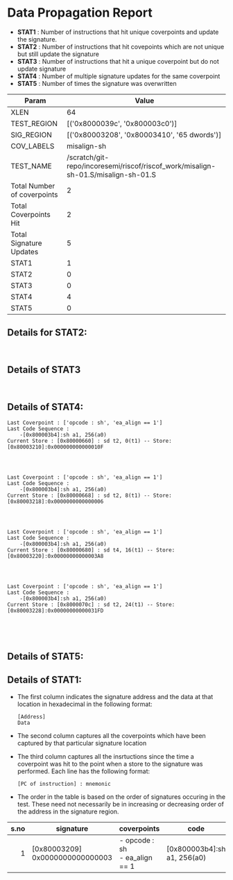 
# Data Propagation Report

- **STAT1** : Number of instructions that hit unique coverpoints and update the signature.
- **STAT2** : Number of instructions that hit covepoints which are not unique but still update the signature
- **STAT3** : Number of instructions that hit a unique coverpoint but do not update signature
- **STAT4** : Number of multiple signature updates for the same coverpoint
- **STAT5** : Number of times the signature was overwritten

| Param                     | Value    |
|---------------------------|----------|
| XLEN                      | 64      |
| TEST_REGION               | [('0x8000039c', '0x800003c0')]      |
| SIG_REGION                | [('0x80003208', '0x80003410', '65 dwords')]      |
| COV_LABELS                | misalign-sh      |
| TEST_NAME                 | /scratch/git-repo/incoresemi/riscof/riscof_work/misalign-sh-01.S/misalign-sh-01.S    |
| Total Number of coverpoints| 2     |
| Total Coverpoints Hit     | 2      |
| Total Signature Updates   | 5      |
| STAT1                     | 1      |
| STAT2                     | 0      |
| STAT3                     | 0     |
| STAT4                     | 4     |
| STAT5                     | 0     |

## Details for STAT2:

```


```

## Details of STAT3

```


```

## Details of STAT4:

```
Last Coverpoint : ['opcode : sh', 'ea_align == 1']
Last Code Sequence : 
	-[0x800003b4]:sh a1, 256(a0)
Current Store : [0x80000660] : sd t2, 0(t1) -- Store: [0x80003210]:0x000000000000010F




Last Coverpoint : ['opcode : sh', 'ea_align == 1']
Last Code Sequence : 
	-[0x800003b4]:sh a1, 256(a0)
Current Store : [0x80000668] : sd t2, 8(t1) -- Store: [0x80003218]:0x0000000000000006




Last Coverpoint : ['opcode : sh', 'ea_align == 1']
Last Code Sequence : 
	-[0x800003b4]:sh a1, 256(a0)
Current Store : [0x80000680] : sd t4, 16(t1) -- Store: [0x80003220]:0x00000000000003A8




Last Coverpoint : ['opcode : sh', 'ea_align == 1']
Last Code Sequence : 
	-[0x800003b4]:sh a1, 256(a0)
Current Store : [0x8000070c] : sd t2, 24(t1) -- Store: [0x80003228]:0x00000000000031FD





```

## Details of STAT5:



## Details of STAT1:

- The first column indicates the signature address and the data at that location in hexadecimal in the following format: 
  ```
  [Address]
  Data
  ```

- The second column captures all the coverpoints which have been captured by that particular signature location

- The third column captures all the insrtuctions since the time a coverpoint was
  hit to the point when a store to the signature was performed. Each line has
  the following format:
  ```
  [PC of instruction] : mnemonic
  ```
- The order in the table is based on the order of signatures occuring in the
  test. These need not necessarily be in increasing or decreasing order of the
  address in the signature region.

|s.no|            signature             |             coverpoints              |              code              |
|---:|----------------------------------|--------------------------------------|--------------------------------|
|   1|[0x80003209]<br>0x0000000000000003|- opcode : sh<br> - ea_align == 1<br> |[0x800003b4]:sh a1, 256(a0)<br> |
